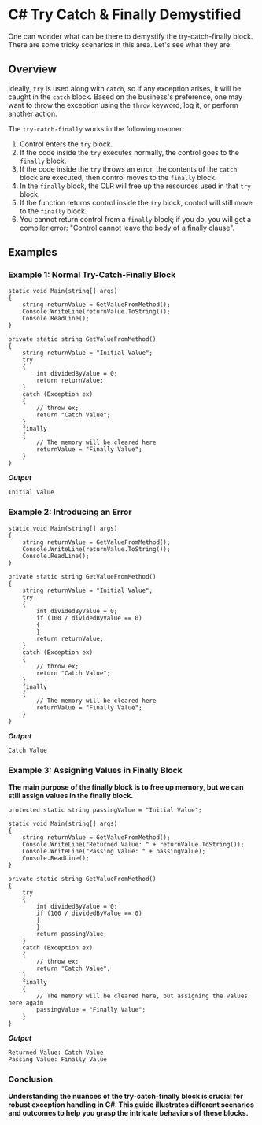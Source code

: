 # C# Try Catch & Finally Demystified

One can wonder what can be there to demystify the try-catch-finally block. There are some tricky scenarios in this area. Let's see what they are:

## Overview

Ideally, `try` is used along with `catch`, so if any exception arises, it will be caught in the `catch` block. Based on the business's preference, one may want to throw the exception using the `throw` keyword, log it, or perform another action.

The `try-catch-finally` works in the following manner:

1. Control enters the `try` block.
2. If the code inside the `try` executes normally, the control goes to the `finally` block.
3. If the code inside the `try` throws an error, the contents of the `catch` block are executed, then control moves to the `finally` block.
4. In the `finally` block, the CLR will free up the resources used in that `try` block.
5. If the function returns control inside the `try` block, control will still move to the `finally` block.
6. You cannot return control from a `finally` block; if you do, you will get a compiler error: "Control cannot leave the body of a finally clause".

## Examples

### Example 1: Normal Try-Catch-Finally Block

```
static void Main(string[] args)
{
    string returnValue = GetValueFromMethod();
    Console.WriteLine(returnValue.ToString());
    Console.ReadLine();
}

private static string GetValueFromMethod()
{
    string returnValue = "Initial Value";
    try
    {
        int dividedByValue = 0;
        return returnValue;
    }
    catch (Exception ex)
    {
        // throw ex;
        return "Catch Value";
    }
    finally
    {
        // The memory will be cleared here
        returnValue = "Finally Value";
    }
}
```

***Output***

```
Initial Value
```

### Example 2: Introducing an Error

```
static void Main(string[] args)
{
    string returnValue = GetValueFromMethod();
    Console.WriteLine(returnValue.ToString());
    Console.ReadLine();
}

private static string GetValueFromMethod()
{
    string returnValue = "Initial Value";
    try
    {
        int dividedByValue = 0;
        if (100 / dividedByValue == 0)
        {
        }
        return returnValue;
    }
    catch (Exception ex)
    {
        // throw ex;
        return "Catch Value";
    }
    finally
    {
        // The memory will be cleared here
        returnValue = "Finally Value";
    }
}
```

***Output***

```
Catch Value
```

### Example 3: Assigning Values in Finally Block

__The main purpose of the finally block is to free up memory, but we can still assign values in the finally block.__

```
protected static string passingValue = "Initial Value";

static void Main(string[] args)
{
    string returnValue = GetValueFromMethod();
    Console.WriteLine("Returned Value: " + returnValue.ToString());
    Console.WriteLine("Passing Value: " + passingValue);
    Console.ReadLine();
}

private static string GetValueFromMethod()
{
    try
    {
        int dividedByValue = 0;
        if (100 / dividedByValue == 0)
        {
        }
        return passingValue;
    }
    catch (Exception ex)
    {
        // throw ex;
        return "Catch Value";
    }
    finally
    {
        // The memory will be cleared here, but assigning the values here again
        passingValue = "Finally Value";
    }
}
```

***Output***

```
Returned Value: Catch Value
Passing Value: Finally Value
```

### Conclusion

__Understanding the nuances of the try-catch-finally block is crucial for robust exception handling in C#. This guide illustrates different scenarios and outcomes to help you grasp the intricate behaviors of these blocks.__